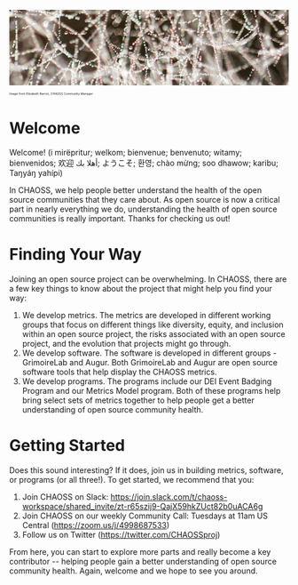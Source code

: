 ![Welcome Image](profile/spiderwebs.jpg)
<span style="font-size:4pt;">Image from Elizabeth Barron, CHAOSS Community Manager</span>

# Welcome

Welcome! (i mirëpritur; welkom; bienvenue; benvenuto; witamy; bienvenidos; 欢迎 
أهلا بك; ようこそ; 환영; chào mừng; soo dhawow; karibu; Taŋyáŋ yahípi)

In CHAOSS, we help people better understand the health of the open source communities that they care about. As open source is now a critical part in nearly everything we do, understanding the health of open source communities is really important. Thanks for checking us out!

# Finding Your Way

Joining an open source project can be overwhelming. In CHAOSS, there are a few key things to know about the project that might help you find your way: 

1) We develop metrics. The metrics are developed in different working groups that focus on different things like diversity, equity, and inclusion within an open source project, the risks associated with an open source project, and the evolution that projects might go through. 
2) We develop software. The software is developed in different groups - GrimoireLab and Augur. Both GrimoireLab and Augur are open source software tools that help display the CHAOSS metrics. 
3) We develop programs. The programs include our DEI Event Badging Program and our Metrics Model program. Both of these programs help bring select sets of metrics together to help people get a better understanding of open source community health. 

# Getting Started 

Does this sound interesting? If it does, join us in building metrics, software, or programs (or all three!). To get started, we recommend that you: 

1) Join CHAOSS on Slack: https://join.slack.com/t/chaoss-workspace/shared_invite/zt-r65szij9-QajX59hkZUct82b0uACA6g
2) Join CHAOSS on our weekly Community Call: Tuesdays at 11am US Central (https://zoom.us/j/4998687533)
3) Follow us on Twitter (https://twitter.com/CHAOSSproj)

From here, you can start to explore more parts and really become a key contributor -- helping people gain a better understanding of open source community health. Again, welcome and we hope to see you around. 
